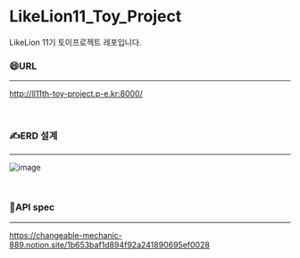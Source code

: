 # LikeLion11_Toy_Project
LikeLion 11기 토이프로젝트 레포입니다.

### 😄URL
---
http://ll11th-toy-project.p-e.kr:8000/

<br/>  

### ✍️ERD 설계
---
![image](https://file.notion.so/f/s/f78db058-dc0f-421a-85be-90682c44e722/visitLog.png?id=15b9b6e3-e480-4036-aaa7-f7b4b5f32d0a&table=block&spaceId=9997a1ac-d414-4c7f-b56e-45cd95e21bc6&expirationTimestamp=1683806525415&signature=sqMuI6c2nJPcpB15Y_ijmrUv46hgEk3u9CYvj8f1Y6s&downloadName=visitLog.png)
   
<br/>
    
### 🔎API spec
---
https://changeable-mechanic-889.notion.site/1b653baf1d894f92a241890695ef0028
